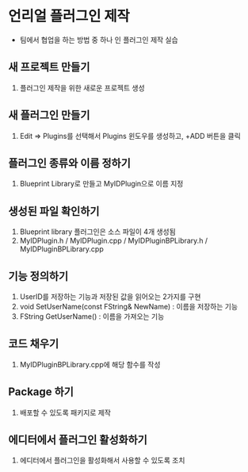 # 언리얼 플러그인 제작

- 팀에서 협업을 하는 방법 중 하나 인 플러그인 제작 실습

## 새 프로젝트 만들기
1. 플러그인 제작을 위한 새로운 프로젝트 생성

## 새 플러그인 만들기
1. Edit ⇒ Plugins를 선택해서 Plugins 윈도우를 생성하고, +ADD 버튼을 클릭

## 플러그인 종류와 이름 정하기 
1. Blueprint Library로 만들고 MyIDPlugin으로 이름 지정

## 생성된 파일 확인하기
1. Blueprint library 플러그인은 소스 파일이 4개 생성됨
2. MyIDPlugin.h / MyIDPlugin.cpp / MyIDPluginBPLibrary.h / MyIDPluginBPLibrary.cpp

## 기능 정의하기 
1. UserID를 저장하는 기능과 저장된 값을 읽어오는 2가지를 구현
2. void SetUserName(const FString& NewName) : 이름을 저장하는 기능
3. FString GetUserName() : 이름을 가져오는 기능

## 코드 채우기 
1. MyIDPluginBPLibrary.cpp에 해당 함수를 작성

## Package 하기 
1. 배포할 수 있도록 패키지로 제작

## 에디터에서 플러그인 활성화하기 
1. 에디터에서 플러그인을 활성화해서 사용할 수 있도록 조치

